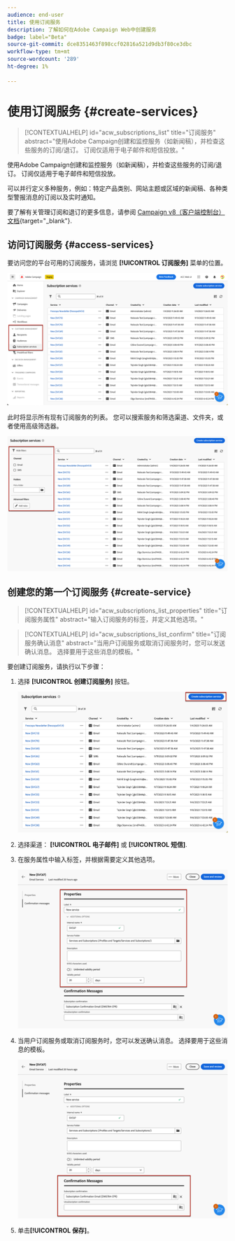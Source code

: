 ```yaml
---
audience: end-user
title: 使用订阅服务
description: 了解如何在Adobe Campaign Web中创建服务
badge: label="Beta"
source-git-commit: dce8351463f898ccf02816a521d9db3f80ce3dbc
workflow-type: tm+mt
source-wordcount: '289'
ht-degree: 1%

---
```



# 使用订阅服务 {#create-services}

>[!CONTEXTUALHELP]
>id="acw_subscriptions_list"
>title="订阅服务"
>abstract="使用Adobe Campaign创建和监控服务（如新闻稿），并检查这些服务的订阅/退订。 订阅仅适用于电子邮件和短信投放。"

使用Adobe Campaign创建和监控服务（如新闻稿），并检查这些服务的订阅/退订。 订阅仅适用于电子邮件和短信投放。

可以并行定义多种服务，例如：特定产品类别、网站主题或区域的新闻稿、各种类型警报消息的订阅以及实时通知。

要了解有关管理订阅和退订的更多信息，请参阅 [Campaign v8（客户端控制台）文档](https://experienceleague.adobe.com/docs/campaign/campaign-v8/audience/subscriptions.html){target="_blank"}.

## 访问订阅服务 {#access-services}

要访问您的平台可用的订阅服务，请浏览 **[!UICONTROL 订阅服务]** 菜单的位置。

![](assets/service-list.png)

此时将显示所有现有订阅服务的列表。 您可以搜索服务和筛选渠道、文件夹，或者使用高级筛选器。

![](assets/service-filters.png)

## 创建您的第一个订阅服务 {#create-service}

>[!CONTEXTUALHELP]
>id="acw_subscriptions_list_properties"
>title="订阅服务属性"
>abstract="输入订阅服务的标签，并定义其他选项。"

>[!CONTEXTUALHELP]
>id="acw_subscriptions_list_confirm"
>title="订阅服务确认消息"
>abstract="当用户订阅服务或取消订阅服务时，您可以发送确认消息。 选择要用于这些消息的模板。"


要创建订阅服务，请执行以下步骤：

1. 选择 **[!UICONTROL 创建订阅服务]** 按钮。

   ![](assets/service-create-button.png)

1. 选择渠道： **[!UICONTROL 电子邮件]** 或 **[!UICONTROL 短信]**.

1. 在服务属性中输入标签，并根据需要定义其他选项。

   ![](assets/service-create-properties.png)

1. 当用户订阅服务或取消订阅服务时，您可以发送确认消息。 选择要用于这些消息的模板。

   ![](assets/service-create-confirmation-msg.png)

1. 单击&#x200B;**[!UICONTROL 保存]**。


